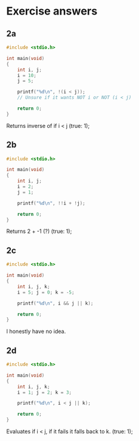 # Exercise answers
## 2a
```c
#include <stdio.h>

int main(void)
{
    int i, j;
    i = 10;
    j = 5;

    printf("%d\n", !(i < j));
    // Unsure if it wants NOT i or NOT (i < j)

    return 0;
}
```
Returns inverse of if i < j (true: 1);
## 2b
```c
#include <stdio.h>

int main(void)
{
    int i, j;
    i = 2;
    j = 1;

    printf("%d\n", !!i + !j);

    return 0;
}
```
Returns 2 + -1 (?) (true: 1);
## 2c
```c
#include <stdio.h>

int main(void)
{
    int i, j, k;
    i = 5; j = 0; k = -5;

    printf("%d\n", i && j || k);

    return 0;
}

```
I honestly have no idea. 
## 2d
```c
#include <stdio.h>

int main(void)
{
    int i, j, k;
    i = 1; j = 2; k = 3;

    printf("%d\n", i < j || k);

    return 0;
}
```
Evaluates if i < j, if it fails it falls back to k. (true: 1);
